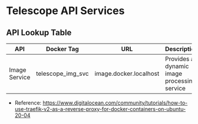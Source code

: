 # Telescope API Services

## API Lookup Table

| API           | Docker Tag        | URL                    | Description                                 |
|---------------|-------------------|------------------------|---------------------------------------------|
| Image Service | telescope_img_svc | image.docker.localhost | Provides a dynamic image processing service |

- Reference: https://www.digitalocean.com/community/tutorials/how-to-use-traefik-v2-as-a-reverse-proxy-for-docker-containers-on-ubuntu-20-04
